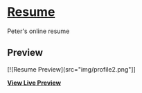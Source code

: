 # [Resume](https://www.peterphan.net/)

Peter's online resume

## Preview

[![Resume Preview](src="img/profile2.png"]]

**[View Live Preview](https://www.peterphan.net/img/resume.png)**
